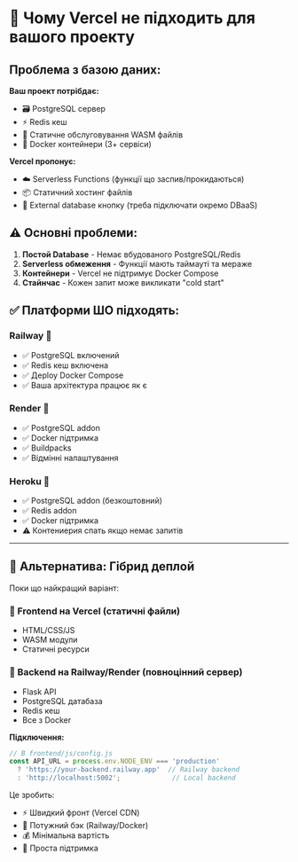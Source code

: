 # 🚫 Чому Vercel не підходить для вашого проекту

## Проблема з базою даних:

**Ваш проект потрібдає:**
- 🗃️ PostgreSQL сервер  
- ⚡ Redis кеш
- 📸 Статичне обслуговування WASM файлів
- 🐳 Docker контейнери (3+ сервіси)

**Vercel пропонує:**
- ☁️ Serverless Functions (функції що заспив/прокидаються)
- 📦 Статичний хостинг файлів
- 🔌 External database кнопку (треба підключати окремо DBaaS)

## ⚠️ Основні проблеми:

1. **Постой Database** - Немає вбудованого PostgreSQL/Redis
2. **Serverless обмеження** - Функції мають таймауті та мераже
3. **Контейнери** - Vercel не підтримує Docker Compose
4. **Стайнчас** - Кожен запит може викликати "cold start"

## ✅ Платформи ШО підходять:

### Railway 🥇
- ✅ PostgreSQL включений
- ✅ Redis кеш включена
- ✅ Дeploy Docker Compose
- ✅ Ваша архітектура працює як є

### Render 🥈  
- ✅ PostgreSQL addon
- ✅ Docker підтримка
- ✅ Buildpacks
- ✅ Відмінні налаштування

### Heroku 🥉
- ✅ PostgreSQL addon (безкоштовний)
- ✅ Redis addon  
- ✅ Docker підтримка
- ⚠️ Контениерия спать якщо немає запитів

---

## 🎯 Альтернатива: Гібрид деплой

Поки що найкращий варіант:

### 🔹 Frontend на Vercel (статичні файли)
- HTML/CSS/JS  
- WASM модули
- Статичні ресурси

### 🔹 Backend на Railway/Render (повноцінний сервер)
- Flask API
- PostgreSQL датабаза
- Redis кеш  
- Все з Docker

**Підключення:**
```javascript
// В frontend/js/config.js
const API_URL = process.env.NODE_ENV === 'production'
  ? 'https://your-backend.railway.app'  // Railway backend
  : 'http://localhost:5002';             // Local backend
```

Це зробить:
- ⚡ Швидкий фронт (Vercel CDN)
- 💪 Потужний бэк (Railway/Docker)
- 💰 Мінімальна вартість
- 🔧 Проста підтримка
